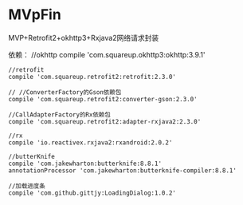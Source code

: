 # MVpFin
MVP+Retrofit2+okhttp3+Rxjava2网络请求封装

依赖：
    //okhttp
    compile 'com.squareup.okhttp3:okhttp:3.9.1'
    
    //retrofit
    compile 'com.squareup.retrofit2:retrofit:2.3.0'
    
    // //ConverterFactory的Gson依赖包
    compile 'com.squareup.retrofit2:converter-gson:2.3.0'
    
    //CallAdapterFactory的Rx依赖包
    compile 'com.squareup.retrofit2:adapter-rxjava2:2.3.0'
    
    //rx
    compile 'io.reactivex.rxjava2:rxandroid:2.0.2'
    
    //butterKnife
    compile 'com.jakewharton:butterknife:8.8.1'
    annotationProcessor 'com.jakewharton:butterknife-compiler:8.8.1'
    
    //加载进度条
    compile 'com.github.gittjy:LoadingDialog:1.0.2'
